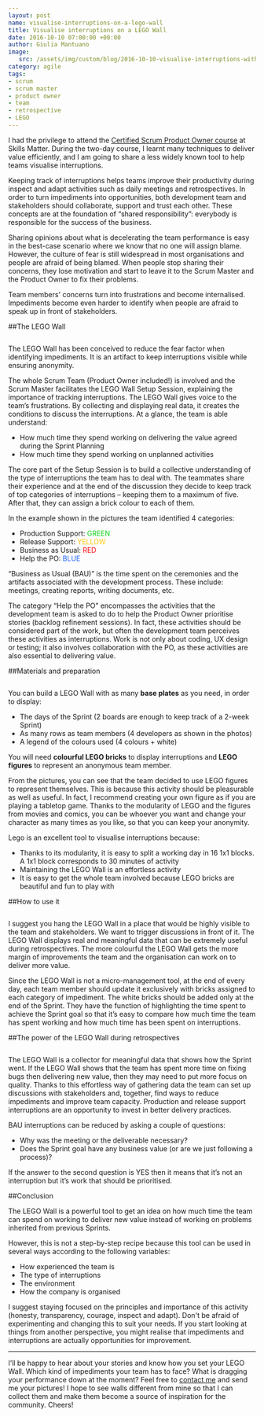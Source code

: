 ```yaml
---
layout: post
name: visualise-interruptions-on-a-lego-wall 
title: Visualise interruptions on a LEGO Wall
date: 2016-10-10 07:00:00 +00:00
author: Giulia Mantuano
image:
   src: /assets/img/custom/blog/2016-10-10-visualise-interruptions-with-a-LEGO-wall/2016-10-10-visualise-interruptions-with-a-LEGO-wall.jpg
category: agile
tags:
- scrum
- scrum master
- product owner
- team
- retrospective
- LEGO
---
```



I had the privilege to attend the [Certified Scrum Product Owner course](https://skillsmatter.com/courses/152-martine-devos-scrum-product-owner) at Skills Matter. 
During the two-day course, I learnt many techniques to deliver value efficiently, and I am going to share a less widely known tool to help teams visualise interruptions.

Keeping track of interruptions helps teams improve their productivity during inspect and adapt activities such as daily meetings and retrospectives. In order to turn impediments into opportunities, both development team and stakeholders should collaborate, support and trust each other. These concepts are at the foundation of “shared responsibility”: everybody is responsible for the success of the business.

Sharing opinions about what is decelerating the team performance is easy in the best-case scenario where we know that no one will assign blame. However, the culture of fear is still widespread in most organisations and people are afraid of being blamed. When people stop sharing their concerns, they lose motivation and start to leave it to the Scrum Master and the Product Owner to fix their problems.

Team members' concerns turn into frustrations and become internalised. Impediments become even harder to identify when people are afraid to speak up in front of stakeholders.

##The LEGO Wall

<img src="{{ site.baseurl }}/assets/img/custom/blog/2016-10-10-visualise-interruptions-with-a-LEGO-wall/lego-wall-overview.jpg" alt="" class="img-responsive"/>

The LEGO Wall has been conceived to reduce the fear factor when identifying impediments. It is an artifact to keep interruptions visible while ensuring anonymity.

The whole Scrum Team (Product Owner included!) is involved and the Scrum Master facilitates the LEGO Wall Setup Session, explaining the importance of tracking interruptions. The LEGO Wall gives voice to the team’s frustrations. By collecting and displaying real data, it creates the conditions to discuss the interruptions. At a glance, the team is able understand:

 - How much time they spend working on delivering the value agreed during the Sprint Planning
 - How much time they spend working on unplanned activities
 
 The core part of the Setup Session is to build a collective understanding of the type of interruptions the team has to deal with. The teammates share their experience and at the end of the discussion they decide to keep track of top categories of interruptions – keeping them to a maximum of five. After that, they can assign a brick colour to each of them.

In the example shown in the pictures the team identified 4 categories:

 - Production Support: <label style="color: #10D11A"> GREEN </label> 
 - Release Support: <label style="color: #FFC707"> YELLOW </label> 
 - Business as Usual: <label style="color: #FF060E"> RED </label> 
 - Help the PO: <label style="color: #2065FF"> BLUE </label> 

“Business as Usual (BAU)” is the time spent on the ceremonies and the artifacts associated with the development process. These include: meetings, creating reports, writing documents, etc.

The category “Help the PO” encompasses the activities that the development team is asked to do to help the Product Owner prioritise stories (backlog refinement sessions). In fact, these activities should be considered part of the work, but often the development team perceives these activities as interruptions. Work is not only about coding, UX design or testing; it also involves collaboration with the PO, as these activities are also essential to delivering value.


##Materials and preparation

<img src="{{ site.baseurl }}/assets/img/custom/blog/2016-10-10-visualise-interruptions-with-a-LEGO-wall/lego-wall-materials.jpg" alt="" class="img-responsive"/>

You can build a LEGO Wall with as many **base plates** as you need, in order to display:

 - The days of the Sprint (2 boards are enough to keep track of a 2-week Sprint)
 - As many rows as team members (4 developers as shown in the photos)
 - A legend of the colours used (4 colours + white)

You will need **colourful LEGO bricks** to display interruptions and **LEGO figures** to represent an anonymous team member.

From the pictures, you can see that the team decided to use LEGO figures to represent themselves. This is because this activity should be pleasurable as well as useful. In fact, I recommend creating your own figure as if you are playing a tabletop game. Thanks to the modularity of LEGO and the figures from movies and comics, you can be whoever you want and change your character as many times as you like, so that you can keep your anonymity.

Lego is an excellent tool to visualise interruptions because:

- Thanks to its modularity, it is easy to split a working day in 16 1x1 blocks. A 1x1 block corresponds to 30 minutes of activity	
- Maintaining the LEGO Wall is an effortless activity
- It is easy to get the whole team involved because LEGO bricks are beautiful and fun to play with


##How to use it

<img src="{{ site.baseurl }}/assets/img/custom/blog/2016-10-10-visualise-interruptions-with-a-LEGO-wall/lego-wall.jpg" alt="" class="img-responsive"/>

I suggest you hang the LEGO Wall in a place that would be highly visible to the team and stakeholders. We want to trigger discussions in front of it. The LEGO Wall displays real and meaningful data that can be extremely useful during retrospectives. The more colourful the LEGO Wall gets the more margin of improvements the team and the organisation can work on to deliver more value.

Since the LEGO Wall is not a micro-management tool, at the end of every day, each team member should update it exclusively with bricks assigned to each category of impediment. The white bricks should be added only at the end of the Sprint. They have the function of highlighting the time spent to achieve the Sprint goal so that it’s easy to compare how much time the team has spent working and how much time has been spent on interruptions.


##The power of the LEGO Wall during retrospectives

<img src="{{ site.baseurl }}/assets/img/custom/blog/2016-10-10-visualise-interruptions-with-a-LEGO-wall/lego-wall-retrospective.jpg" alt="" class="img-responsive"/>

The LEGO Wall is a collector for meaningful data that shows how the Sprint went. If the LEGO Wall shows that the team has spent more time on fixing bugs then delivering new value, then they may need to put more focus on quality. Thanks to this effortless way of gathering data the team can set up discussions with stakeholders and, together, find ways to reduce impediments and improve team capacity. Production and release support interruptions are an opportunity to invest in better delivery practices.

BAU interruptions can be reduced by asking a couple of questions:

- Why was the meeting or the deliverable necessary?
- Does the Sprint goal have any business value (or are we just following a process)?

If the answer to the second question is YES then it means that it’s not an interruption but it’s work that should be prioritised.



##Conclusion

The LEGO Wall is a powerful tool to get an idea on how much time the team can spend on working to deliver new value instead of working on problems inherited from previous Sprints.

However, this is not a step-by-step recipe because this tool can be used in several ways according to the following variables: 

- How experienced the team is
- The type of interruptions
- The environment
- How the company is organised


I suggest staying focused on the principles and importance of this activity (honesty, transparency, courage, inspect and adapt). Don't be afraid of experimenting and changing this to suit your needs. If you start looking at things from another perspective, you might realise that impediments and interruptions are actually opportunities for improvement.

---

I’ll be happy to hear about your stories and know how you set your LEGO Wall. 
Which kind of impediments your team has to face? 
What is dragging your performance down at the moment? Feel free to [contact me](http://twitter.com/GiuliaMantuano) and send me your pictures! I hope to see walls different from mine so that I can collect them and make them become a source of inspiration for the community. Cheers!



